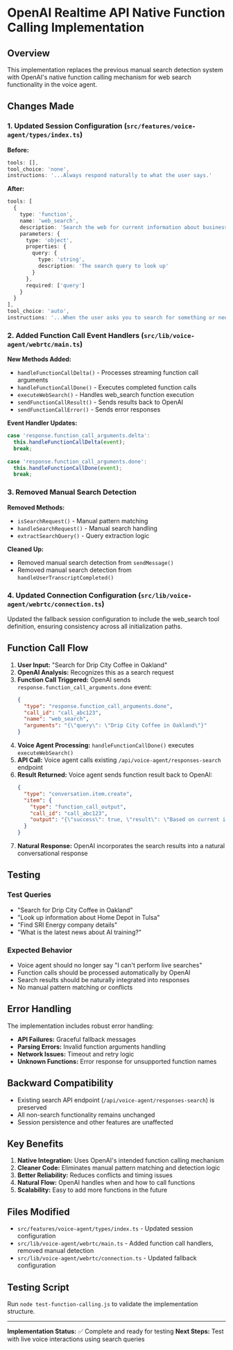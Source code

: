 # OpenAI Realtime API Native Function Calling Implementation

## Overview
This implementation replaces the previous manual search detection system with OpenAI's native function calling mechanism for web search functionality in the voice agent.

## Changes Made

### 1. Updated Session Configuration (`src/features/voice-agent/types/index.ts`)

**Before:**
```typescript
tools: [],
tool_choice: 'none',
instructions: '...Always respond naturally to what the user says.'
```

**After:**
```typescript
tools: [
  {
    type: 'function',
    name: 'web_search',
    description: 'Search the web for current information about businesses, locations, news, or any topic. Use this when the user asks you to search for something or needs current information.',
    parameters: {
      type: 'object',
      properties: {
        query: {
          type: 'string',
          description: 'The search query to look up'
        }
      },
      required: ['query']
    }
  }
],
tool_choice: 'auto',
instructions: '...When the user asks you to search for something or needs current information about businesses, locations, news, or any topic, use the web_search function to provide accurate, up-to-date information.'
```

### 2. Added Function Call Event Handlers (`src/lib/voice-agent/webrtc/main.ts`)

**New Methods Added:**
- `handleFunctionCallDelta()` - Processes streaming function call arguments
- `handleFunctionCallDone()` - Executes completed function calls
- `executeWebSearch()` - Handles web_search function execution
- `sendFunctionCallResult()` - Sends results back to OpenAI
- `sendFunctionCallError()` - Sends error responses

**Event Handler Updates:**
```typescript
case 'response.function_call_arguments.delta':
  this.handleFunctionCallDelta(event);
  break;
  
case 'response.function_call_arguments.done':
  this.handleFunctionCallDone(event);
  break;
```

### 3. Removed Manual Search Detection

**Removed Methods:**
- `isSearchRequest()` - Manual pattern matching
- `handleSearchRequest()` - Manual search handling  
- `extractSearchQuery()` - Query extraction logic

**Cleaned Up:**
- Removed manual search detection from `sendMessage()`
- Removed manual search detection from `handleUserTranscriptCompleted()`

### 4. Updated Connection Configuration (`src/lib/voice-agent/webrtc/connection.ts`)

Updated the fallback session configuration to include the web_search tool definition, ensuring consistency across all initialization paths.

## Function Call Flow

1. **User Input:** "Search for Drip City Coffee in Oakland"
2. **OpenAI Analysis:** Recognizes this as a search request
3. **Function Call Triggered:** OpenAI sends `response.function_call_arguments.done` event:
   ```json
   {
     "type": "response.function_call_arguments.done",
     "call_id": "call_abc123",
     "name": "web_search",
     "arguments": "{\"query\": \"Drip City Coffee in Oakland\"}"
   }
   ```
4. **Voice Agent Processing:** `handleFunctionCallDone()` executes `executeWebSearch()`
5. **API Call:** Voice agent calls existing `/api/voice-agent/responses-search` endpoint
6. **Result Returned:** Voice agent sends function result back to OpenAI:
   ```json
   {
     "type": "conversation.item.create",
     "item": {
       "type": "function_call_output",
       "call_id": "call_abc123",
       "output": "{\"success\": true, \"result\": \"Based on current information...\"}"
     }
   }
   ```
7. **Natural Response:** OpenAI incorporates the search results into a natural conversational response

## Testing

### Test Queries
- "Search for Drip City Coffee in Oakland"
- "Look up information about Home Depot in Tulsa"
- "Find SRI Energy company details"
- "What is the latest news about AI training?"

### Expected Behavior
- Voice agent should no longer say "I can't perform live searches"
- Function calls should be processed automatically by OpenAI
- Search results should be naturally integrated into responses
- No manual pattern matching or conflicts

## Error Handling

The implementation includes robust error handling:
- **API Failures:** Graceful fallback messages
- **Parsing Errors:** Invalid function arguments handling
- **Network Issues:** Timeout and retry logic
- **Unknown Functions:** Error response for unsupported function names

## Backward Compatibility

- Existing search API endpoint (`/api/voice-agent/responses-search`) is preserved
- All non-search functionality remains unchanged
- Session persistence and other features are unaffected

## Key Benefits

1. **Native Integration:** Uses OpenAI's intended function calling mechanism
2. **Cleaner Code:** Eliminates manual pattern matching and detection logic
3. **Better Reliability:** Reduces conflicts and timing issues
4. **Natural Flow:** OpenAI handles when and how to call functions
5. **Scalability:** Easy to add more functions in the future

## Files Modified

- `src/features/voice-agent/types/index.ts` - Updated session configuration
- `src/lib/voice-agent/webrtc/main.ts` - Added function call handlers, removed manual detection
- `src/lib/voice-agent/webrtc/connection.ts` - Updated fallback configuration

## Testing Script

Run `node test-function-calling.js` to validate the implementation structure.

---

**Implementation Status:** ✅ Complete and ready for testing
**Next Steps:** Test with live voice interactions using search queries